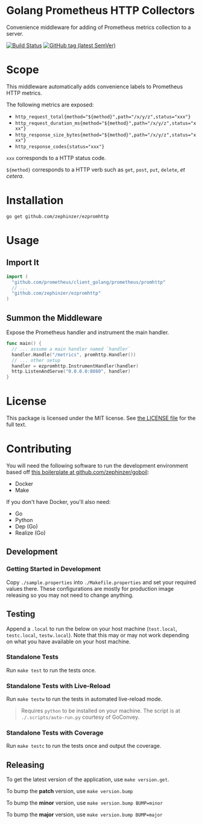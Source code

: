 # Golang Prometheus HTTP Collectors
Convenience middleware for adding of Prometheus metrics collection to a server.

[![Build Status](https://travis-ci.org/zephinzer/ezpromhttp.svg?branch=master)](https://travis-ci.org/zephinzer/ezpromhttp)
[![GitHub tag (latest SemVer)](https://img.shields.io/github/tag/zephinzer/ezpromhttp.svg)](https://github.com/zephinzer/ezpromhttp/releases)

# Scope
This middleware automatically adds convenience labels to Prometheus HTTP metrics.

The following metrics are exposed:

- `http_request_total{method="${method}",path="/x/y/z",status="xxx"}`
- `http_request_duration_ms{method="${method}",path="/x/y/z",status="xxx"}`
- `http_response_size_bytes{method="${method}",path="/x/y/z",status="xxx"}`
- `http_response_codes{status="xxx"}`

`xxx` corresponds to a HTTP status code.

`${method}` corresponds to a HTTP verb such as `get`, `post`, `put`, `delete`, *et cetera*.


# Installation

```
go get github.com/zephinzer/ezpromhttp
```

# Usage

## Import It

```go
import (
  "github.com/prometheus/client_golang/prometheus/promhttp"
  // ...
  "github.com/zephinzer/ezpromhttp"
)
```

## Summon the Middleware

Expose the Prometheus handler and instrument the main handler.

```go
func main() {
  // ... assume a main handler named `handler`
  handler.Handle("/metrics", promhttp.Handler())
  // ... other setup
  handler = ezpromhttp.InstrumentHandler(handler)
  http.ListenAndServe("0.0.0.0:8080", handler)
}
```

# License

This package is licensed under the MIT license. See [the LICENSE file](./LICENSE) for the full text.

# Contributing

You will need the following software to run the development environment based off [this boilerplate at github.com/zephinzer/goboil](https://github.com/zephinzer/goboil):

- Docker
- Make

If you don't have Docker, you'll also need:

- Go
- Python
- Dep (Go)
- Realize (Go)

## Development

### Getting Started in Development

Copy `./sample.properties` into `./Makefile.properties` and set your required values there. These configurations are mostly for production image releasing so you may not need to change anything.

## Testing

Append a `.local` to run the below on your host machine (`test.local`, `testc.local`, `testw.local`). Note that this may or may not work depending on what you have available on your host machine.

### Standalone Tests

Run `make test` to run the tests once.

### Standalone Tests with Live-Reload

Run `make testw` to run the tests in automated live-reload mode.

> Requires `python` to be installed on your machine. The script is at `./.scripts/auto-run.py` courtesy of GoConvey.

### Standalone Tests with Coverage

Run `make testc` to run the tests once and output the coverage.

## Releasing

To get the latest version of the application, use `make version.get`.

To bump the **patch** version, use `make version.bump`

To bump the **minor** version, use `make version.bump BUMP=minor`

To bump the **major** version, use `make version.bump BUMP=major`